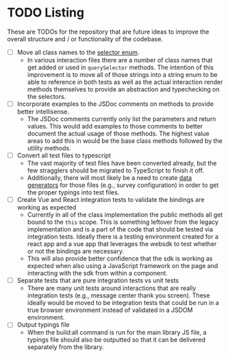 # TODO Listing

These are TODOs for the repository that are future ideas to improve the overall structure and / or functionality of the codebase.

- [ ] Move all class names to the [selector enum](/src/constants/elementSelectors.ts).
  - In various interaction files there are a number of class names that get added or used in `querySelector` methods. The intention of this improvement is to move all of those strings into a string enum to be able to reference in both tests as well as the actual interaction render methods themselves to provide an abstraction and typechecking on the selectors.
- [ ] Incorporate examples to the JSDoc comments on methods to provide better intellisense.
  - The JSDoc comments currently only list the parameters and return values. This would add examples to those comments to better document the actual usage of those methods. The highest value areas to add this in would be the base class methods followed by the utility methods.
- [ ] Convert all test files to typescript
  - The vast majority of test files have been converted already, but the few stragglers should be migrated to TypeScript to finish it off.
  - Additionally, there will most likely be a need to create [data generators](/__tests__/mocks/generators/) for those files (e.g., survey configuration) in order to get the proper typings into test files.
- [ ] Create Vue and React integration tests to validate the bindings are working as expected
  - Currently in all of the class implementation the public methods all get bound to the `this` scope. This is something leftover from the legacy implementation and is a part of the code that should be tested via integration tests. Ideally there is a testing environment created for a react app and a vue app that leverages the websdk to test whether or not the bindings are necessary.
  - This will also provide better confidence that the sdk is working as expected when also using a JavaScript framework on the page and interacting with the sdk from within a component.
- [ ] Separate tests that are pure integration tests vs unit tests
  - There are many unit tests around interactions that are really integration tests (e.g., message center thank you screen). These ideally would be moved to be integration tests that could be run in a true browser environment instead of validated in a JSDOM environment.
- [ ] Output typings file
  - When the build:all command is run for the main library JS file, a typings file should also be outputted so that it can be delivered separately from the library.
